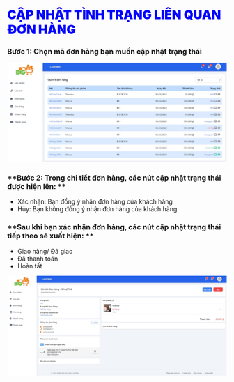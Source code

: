 # <span style= "color: blue; font-weight:900;"> CẬP NHẬT TÌNH TRẠNG LIÊN QUAN ĐƠN HÀNG </span>

### **Bước 1: Chọn mã đơn hàng bạn muốn cập nhật trạng thái**

![](../images/order/order.png)

### **Bước 2: Trong chi tiết đơn hàng, các nút cập nhật trạng thái được hiện lên: **

- Xác nhận: Bạn đồng ý nhận đơn hàng của khách hàng
- Hủy: Bạn không đồng ý nhận đơn hàng của khách hàng

### **Sau khi bạn xác nhận đơn hàng, các nút cập nhật trạng thái tiếp theo sẽ xuất hiện: **

- Giao hàng/ Đã giao
- Đã thanh toán
- Hoàn tất 

![](../images/order/stt-ord.png)

